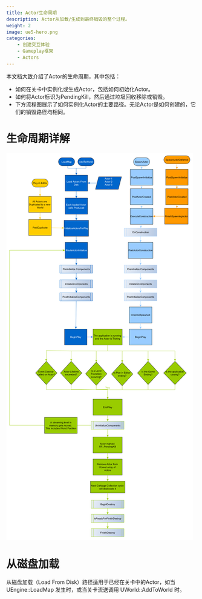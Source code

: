 ```yaml
---
title: Actor生命周期
description: Actor从加载/生成到最终销毁的整个过程。
weight: 2
image: ue5-hero.png
categories:
    - 创建交互体验
    - Gameplay框架
    - Actors
---
```

本文档大致介绍了Actor的生命周期，其中包括：
- 如何在关卡中实例化或生成Actor，包括如何初始化Actor。
- 如何将Actor标识为PendingKill，然后通过垃圾回收移除或销毁。
- 下方流程图展示了如何实例化Actor的主要路径。无论Actor是如何创建的，它们的销毁路径均相同。

# 生命周期详解

![](actorlifecycle1.png)

# 从磁盘加载

从磁盘加载（Load From Disk）路径适用于已经在关卡中的Actor，如当 UEngine::LoadMap 发生时，或当关卡流送调用 UWorld::AddToWorld 时。